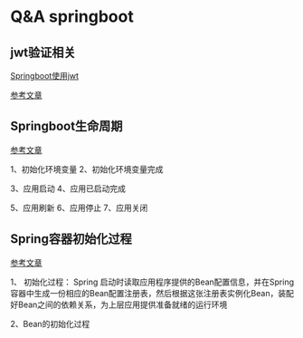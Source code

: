 # Q&A springboot

## jwt验证相关

[Springboot使用jwt](https://www.jianshu.com/p/e88d3f8151db)

[参考文章](https://www.jianshu.com/p/f111328ea8c4)

## Springboot生命周期

[参考文章](https://blog.csdn.net/qq_42714869/article/details/90378124)

1、初始化环境变量
2、初始化环境变量完成

3、应用启动
4、应用已启动完成

5、应用刷新
6、应用停止
7、应用关闭

## Spring容器初始化过程

[参考文章](https://blog.csdn.net/qq_39632561/article/details/83070140)

1、 初始化过程：
Spring 启动时读取应用程序提供的Bean配置信息，并在Spring容器中生成一份相应的Bean配置注册表，然后根据这张注册表实例化Bean，装配好Bean之间的依赖关系，为上层应用提供准备就绪的运行环境

2、Bean的初始化过程